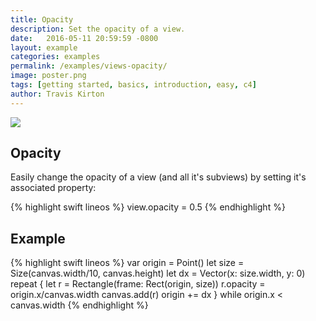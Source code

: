 ```yaml
---
title: Opacity
description: Set the opacity of a view.
date:   2016-05-11 20:59:59 -0800
layout: example
categories: examples
permalink: /examples/views-opacity/
image: poster.png
tags: [getting started, basics, introduction, easy, c4]
author: Travis Kirton
---
```

![](opacity.png)

## Opacity
Easily change the opacity of a view (and all it's subviews) by setting it's associated property:

{% highlight swift lineos %}
view.opacity = 0.5
{% endhighlight %}

## Example
{% highlight swift lineos %}
var origin = Point()
let size = Size(canvas.width/10, canvas.height)
let dx = Vector(x: size.width, y: 0)
repeat {
    let r = Rectangle(frame: Rect(origin, size))
    r.opacity = origin.x/canvas.width
    canvas.add(r)
    origin += dx
} while origin.x < canvas.width
{% endhighlight %}

